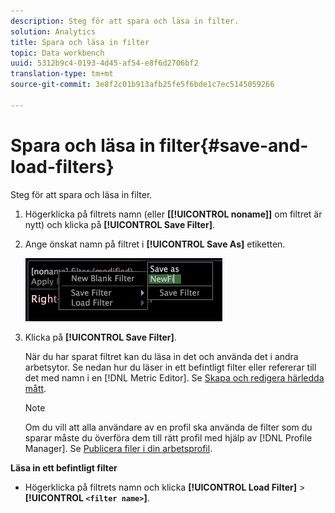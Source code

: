 ```yaml
---
description: Steg för att spara och läsa in filter.
solution: Analytics
title: Spara och läsa in filter
topic: Data workbench
uuid: 5312b9c4-0193-4d45-af54-e8f6d2706bf2
translation-type: tm+mt
source-git-commit: 3e8f2c01b913afb25fe5f6bde1c7ec5145059266

---
```



# Spara och läsa in filter{#save-and-load-filters}

Steg för att spara och läsa in filter.

1. Högerklicka på filtrets namn (eller **\[[!UICONTROL noname]\]** om filtret är nytt) och klicka på **[!UICONTROL Save Filter]**.
1. Ange önskat namn på filtret i **[!UICONTROL Save As]** etiketten.

   ![Steginformation](assets/vis_FilterEditor_SaveFilter.png)

1. Klicka på **[!UICONTROL Save Filter]**.

   När du har sparat filtret kan du läsa in det och använda det i andra arbetsytor. Se nedan hur du läser in ett befintligt filter eller refererar till det med namn i en [!DNL Metric Editor]. Se [Skapa och redigera härledda mått](../../../../home/c-get-started/c-admin-intrf/c-prof-mgr/c-drvd-mtrcs.md#concept-e41723b342a849309874b26232224a40).

   >[!NOTE]
   >
   >Om du vill att alla användare av en profil ska använda de filter som du sparar måste du överföra dem till rätt profil med hjälp av [!DNL Profile Manager]. Se [Publicera filer i din arbetsprofil](../../../../home/c-get-started/c-admin-intrf/c-prof-mgr/t-pub-files-wkg-prof.md#task-a0106e010c834d16bd60eef4721b6af9).

**Läsa in ett befintligt filter**

* Högerklicka på filtrets namn och klicka **[!UICONTROL Load Filter]** > **[!UICONTROL `<filter name>`]**.
